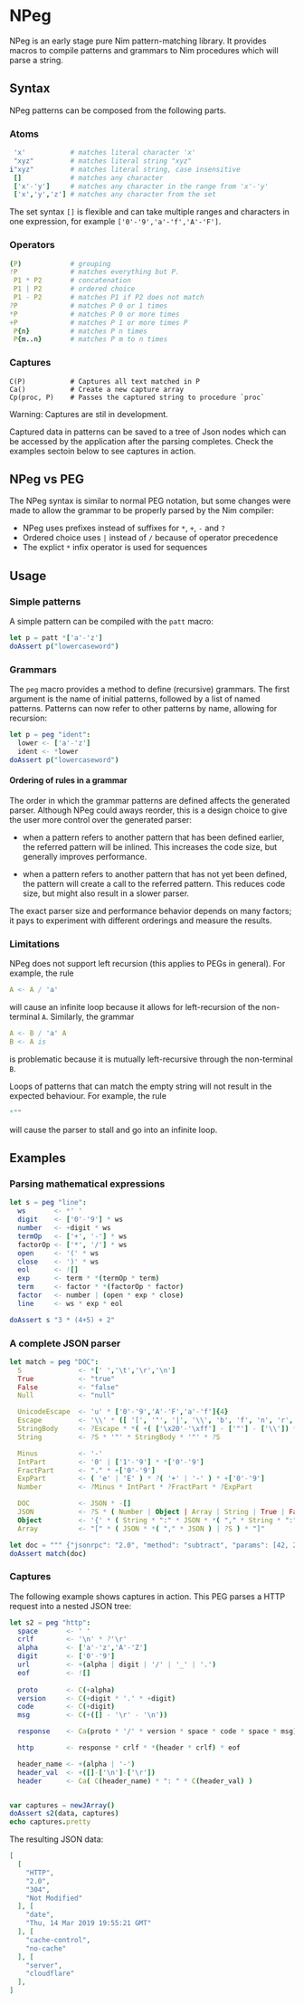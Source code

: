 
# NPeg

NPeg is an early stage pure Nim pattern-matching library. It provides macros to compile
patterns and grammars to Nim procedures which will parse a string.

## Syntax

NPeg patterns can be composed from the following parts.


### Atoms

```nim
 'x'           # matches literal character 'x'
 "xyz"         # matches literal string "xyz"
i"xyz"         # matches literal string, case insensitive
 []            # matches any character
 ['x'-'y']     # matches any character in the range from 'x'-'y'
 ['x','y','z'] # matches any character from the set
```

The set syntax `[]` is flexible and can take multiple ranges and characters in
one expression, for example `['0'-'9','a'-'f','A'-'F']`.

### Operators

```nim
(P)            # grouping
!P             # matches everything but P.
 P1 * P2       # concatenation
 P1 | P2       # ordered choice
 P1 - P2       # matches P1 if P2 does not match
?P             # matches P 0 or 1 times
*P             # matches P 0 or more times
+P             # matches P 1 or more times P
 P{n}          # matches P n times
 P{m..n}       # matches P m to n times
```

### Captures

```
C(P)           # Captures all text matched in P
Ca()           # Create a new capture array
Cp(proc, P)    # Passes the captured string to procedure `proc`
```

Warning: Captures are stil in development.

Captured data in patterns can be saved to a tree of Json nodes which can be
accessed by the application after the parsing completes. Check the examples
sectoin below to see captures in action.


## NPeg vs PEG

The NPeg syntax is similar to normal PEG notation, but some changes were made
to allow the grammar to be properly parsed by the Nim compiler:

- NPeg uses prefixes instead of suffixes for `*`, `+`, `-` and `?`
- Ordered choice uses `|` instead of `/` because of operator precedence
- The explict `*` infix operator is used for sequences


## Usage

### Simple patterns

A simple pattern can be compiled with the `patt` macro:

```nim
let p = patt *['a'-'z']
doAssert p("lowercaseword")
```

### Grammars

The `peg` macro provides a method to define (recursive) grammars. The first
argument is the name of initial patterns, followed by a list of named patterns.
Patterns can now refer to other patterns by name, allowing for recursion:

```nim
let p = peg "ident":
  lower <- ['a'-'z']
  ident <- *lower
doAssert p("lowercaseword")
```


#### Ordering of rules in a grammar

The order in which the grammar patterns are defined affects the generated parser.
Although NPeg could aways reorder, this is a design choice to give the user
more control over the generated parser:

* when a pattern refers to another pattern that has been defined earlier, the
  referred pattern will be inlined. This increases the code size, but generally
  improves performance.

* when a pattern refers to another pattern that has not yet been defined, the
  pattern will create a call to the referred pattern. This reduces code size, but
  might also result in a slower parser.

The exact parser size and performance behavior depends on many factors; it pays
to experiment with different orderings and measure the results.


### Limitations

NPeg does not support left recursion (this applies to PEGs in general). For
example, the rule 

```nim
A <- A / 'a'
```

will cause an infinite loop because it allows for left-recursion of the
non-terminal `A`. Similarly, the grammar

```nim
A <- B / 'a' A
B <- A is
```

is problematic because it is mutually left-recursive through the non-terminal
`B`.


Loops of patterns that can match the empty string will not result in the
expected behaviour. For example, the rule

```nim
*""
```

will cause the parser to stall and go into an infinite loop.



## Examples

### Parsing mathematical expressions

```nim
let s = peg "line":
  ws       <- *' '
  digit    <- ['0'-'9'] * ws
  number   <- +digit * ws
  termOp   <- ['+', '-'] * ws
  factorOp <- ['*', '/'] * ws
  open     <- '(' * ws
  close    <- ')' * ws
  eol      <- ![]
  exp      <- term * *(termOp * term)
  term     <- factor * *(factorOp * factor)
  factor   <- number | (open * exp * close)
  line     <- ws * exp * eol

doAssert s "3 * (4+5) + 2"
```


### A complete JSON parser

```nim
let match = peg "DOC":
  S              <- *[' ','\t','\r','\n']
  True           <- "true"
  False          <- "false"
  Null           <- "null"

  UnicodeEscape  <- 'u' * ['0'-'9','A'-'F','a'-'f']{4}
  Escape         <- '\\' * ([ '[', '"', '|', '\\', 'b', 'f', 'n', 'r', 't' ] | UnicodeEscape)
  StringBody     <- ?Escape * *( +( ['\x20'-'\xff'] - ['"'] - ['\\']) * *Escape) 
  String         <- ?S * '"' * StringBody * '"' * ?S

  Minus          <- '-'
  IntPart        <- '0' | ['1'-'9'] * *['0'-'9']
  FractPart      <- "." * +['0'-'9']
  ExpPart        <- ( 'e' | 'E' ) * ?( '+' | '-' ) * +['0'-'9']
  Number         <- ?Minus * IntPart * ?FractPart * ?ExpPart

  DOC            <- JSON * -[]
  JSON           <- ?S * ( Number | Object | Array | String | True | False | Null ) * ?S
  Object         <- '{' * ( String * ":" * JSON * *( "," * String * ":" * JSON ) | ?S ) * "}"
  Array          <- "[" * ( JSON * *( "," * JSON ) | ?S ) * "]"

let doc = """ {"jsonrpc": "2.0", "method": "subtract", "params": [42, 23], "id": 1} """
doAssert match(doc)
```


### Captures

The following example shows captures in action. This PEG parses a HTTP
request into a nested JSON tree:

```nim
let s2 = peg "http":
  space       <- ' '
  crlf        <- '\n' * ?'\r'
  alpha       <- ['a'-'z','A'-'Z']
  digit       <- ['0'-'9']
  url         <- +(alpha | digit | '/' | '_' | '.')
  eof         <- ![]
  
  proto       <- C(+alpha)
  version     <- C(+digit * '.' * +digit)
  code        <- C(+digit)
  msg         <- C(+([] - '\r' - '\n'))

  response    <- Ca(proto * '/' * version * space * code * space * msg)

  http        <- response * crlf * *(header * crlf) * eof

  header_name <- +(alpha | '-')
  header_val  <- +([]-['\n']-['\r'])
  header      <- Ca( C(header_name) * ": " * C(header_val) )


var captures = newJArray()
doAssert s2(data, captures)
echo captures.pretty
```

The resulting JSON data:
```json
[
  [
    "HTTP",
    "2.0",
    "304",
    "Not Modified"
  ], [
    "date",
    "Thu, 14 Mar 2019 19:55:21 GMT"
  ], [
    "cache-control",
    "no-cache"
  ], [
    "server",
    "cloudflare"
  ],
]
```

